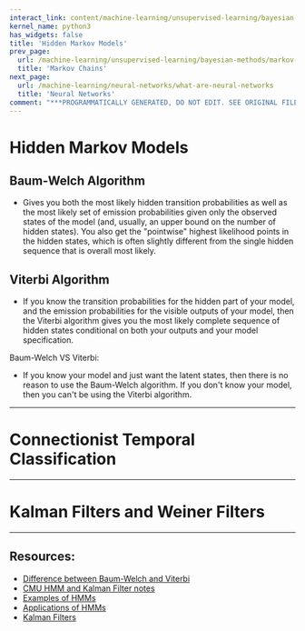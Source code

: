 ```yaml
---
interact_link: content/machine-learning/unsupervised-learning/bayesian-methods/hmm.ipynb
kernel_name: python3
has_widgets: false
title: 'Hidden Markov Models'
prev_page:
  url: /machine-learning/unsupervised-learning/bayesian-methods/markov-chains
  title: 'Markov Chains'
next_page:
  url: /machine-learning/neural-networks/what-are-neural-networks
  title: 'Neural Networks'
comment: "***PROGRAMMATICALLY GENERATED, DO NOT EDIT. SEE ORIGINAL FILES IN /content***"
---
```



# Hidden Markov Models



## Baum-Welch Algorithm

- Gives you both the most likely hidden transition probabilities as well as the most likely set of emission probabilities given only the observed states of the model (and, usually, an upper bound on the number of hidden states). You also get the "pointwise" highest likelihood points in the hidden states, which is often slightly different from the single hidden sequence that is overall most likely.



## Viterbi Algorithm

- If you know the transition probabilities for the hidden part of your model, and the emission probabilities for the visible outputs of your model, then the Viterbi algorithm gives you the most likely complete sequence of hidden states conditional on both your outputs and your model specification.

Baum-Welch VS Viterbi:
- If you know your model and just want the latent states, then there is no reason to use the Baum-Welch algorithm. If you don't know your model, then you can't be using the Viterbi algorithm.



---
# Connectionist Temporal Classification



---
# Kalman Filters and Weiner Filters



---
## Resources:
- [Difference between Baum-Welch and Viterbi](https://stats.stackexchange.com/questions/581/what-are-the-differences-between-the-baum-welch-algorithm-and-viterbi-training)
- [CMU HMM and Kalman Filter notes](https://www.cs.cmu.edu/~guestrin/Class/10701-S05/slides/hmms.pdf)
- [Examples of HMMs](https://www.math.unl.edu/~sdunbar1/ProbabilityTheory/Lessons/HiddenMarkovModels/Examples/examples.html)
- [Applications of HMMs](http://www.cs.umd.edu/~djacobs/CMSC828/ApplicationsHMMs.pdf)
- [Kalman Filters](https://www.kalmanfilter.net/default.aspx)

